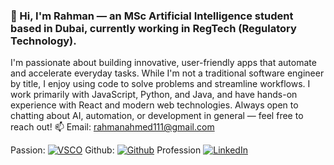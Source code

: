 ### 👋 Hi, I'm Rahman — an MSc Artificial Intelligence student based in Dubai, currently working in RegTech (Regulatory Technology).
I'm passionate about building innovative, user-friendly apps that automate and accelerate everyday tasks. While I'm not a traditional software engineer by title, I enjoy using code to solve problems and streamline workflows.
I work primarily with JavaScript, Python, and Java, and have hands-on experience with React and modern web technologies.
Always open to chatting about AI, automation, or development in general — feel free to reach out!
📫 Email: rahmanahmed111@gmail.com

Passion:
[![VSCO](https://img.shields.io/badge/VSCO-000000?style=for-the-badge&logo=VSCO&logoColor=white)](https://vsco.co/rahmanawan99/gallery)
Github:
[![Github](https://img.shields.io/badge/GitHub-000000?style=for-the-badge&logo=GitHub&logoColor=white)](https://github.com/Rahmanawan99)
Profession
[![LinkedIn](https://img.shields.io/badge/LinkedIn-RahmanAwan-blue)](https://www.linkedin.com/in/rahman-ahmed-awan-b22218193/)



<!--
**Rahmanawan99/Rahmanawan99** is a ✨ _special_ ✨ repository because its `README.md` (this file) appears on your GitHub profile.

Here are some ideas to get you started:

- 🔭 I’m currently working on Python
- 🌱 I’m currently learning YOLOv7
- 👯 I’m looking to collaborate on Image Processing Projects
- 🤔 I’m looking for help with YOLOV7
- 💬 Ask me about Image Processing and Machine Learning
- 📫 How to reach me: rahmanahmed111@gmail.com
- ⚡ Fun fact: I made this page in my final CS undergraduate year 
-->
